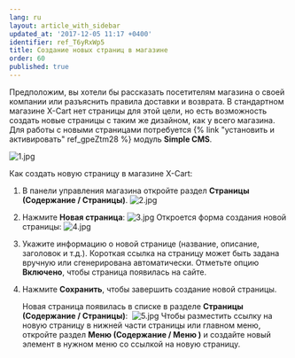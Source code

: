 ```yaml
---
lang: ru
layout: article_with_sidebar
updated_at: '2017-12-05 11:17 +0400'
identifier: ref_T6yRxWp5
title: Создание новых страниц в магазине
order: 60
published: true
---
```

Предположим, вы хотели бы рассказать посетителям магазина о своей компании или разъяснить правила доставки и возврата. В стандартном магазине X-Cart нет страницы для этой цели, но есть возможность создать новые страницы с таким же дизайном, как у всего магазина. Для работы с новыми страницами потребуется {% link "установить и активировать" ref_gpeZtm28 %} модуль **Simple CMS**.

![1.jpg]({{site.baseurl}}/attachments/ref_T6yRxWp5/1.jpg)

Как создать новую страницу в магазине X-Cart:

1.  В панели управления магазина откройте раздел **Страницы (Содержание / Страницы)**.
    ![2.jpg]({{site.baseurl}}/attachments/ref_T6yRxWp5/2.jpg)

2.  Нажмите **Новая страница**:
    ![3.jpg]({{site.baseurl}}/attachments/ref_T6yRxWp5/3.jpg)
    Откроется форма создания новой страницы:
    ![4.jpg]({{site.baseurl}}/attachments/ref_T6yRxWp5/4.jpg)
3.  Укажите информацию о новой странице (название, описание, заголовок и т.д.).
    Короткая ссылка на страницу может быть задана вручную или сгенерирована автоматически. Отметьте опцию **Включено**, чтобы страница появилась на сайте.

4.  Нажмите **Сохранить**, чтобы завершить создание новой страницы.

    Новая страница появилась в списке в разделе **Страницы (Содержание / Страницы)**: 
    ![5.jpg]({{site.baseurl}}/attachments/ref_T6yRxWp5/5.jpg)
    Чтобы разместить ссылку на новую страницу в нижней части страницы или главном меню, откройте раздел **Меню (Содержание / Меню )** и создайте новый элемент в нужном меню со ссылкой на новую страницу.
